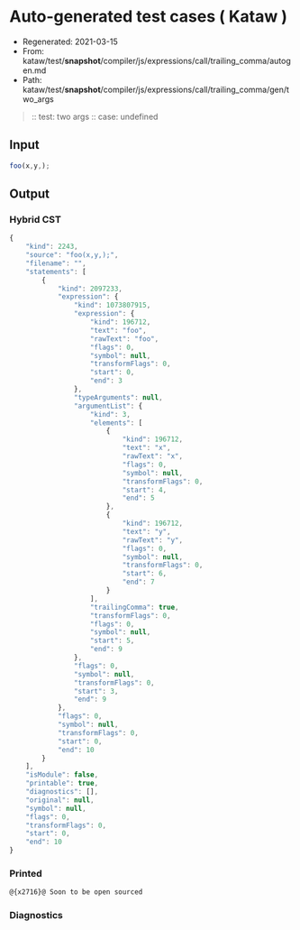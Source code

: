# Auto-generated test cases ( Kataw )
- Regenerated: 2021-03-15
- From: kataw/test/__snapshot__/compiler/js/expressions/call/trailing_comma/autogen.md
- Path: kataw/test/__snapshot__/compiler/js/expressions/call/trailing_comma/gen/two_args
> :: test: two args
> :: case: undefined
## Input

`````js
foo(x,y,);
`````

## Output

### Hybrid CST

```javascript
{
    "kind": 2243,
    "source": "foo(x,y,);",
    "filename": "",
    "statements": [
        {
            "kind": 2097233,
            "expression": {
                "kind": 1073807915,
                "expression": {
                    "kind": 196712,
                    "text": "foo",
                    "rawText": "foo",
                    "flags": 0,
                    "symbol": null,
                    "transformFlags": 0,
                    "start": 0,
                    "end": 3
                },
                "typeArguments": null,
                "argumentList": {
                    "kind": 3,
                    "elements": [
                        {
                            "kind": 196712,
                            "text": "x",
                            "rawText": "x",
                            "flags": 0,
                            "symbol": null,
                            "transformFlags": 0,
                            "start": 4,
                            "end": 5
                        },
                        {
                            "kind": 196712,
                            "text": "y",
                            "rawText": "y",
                            "flags": 0,
                            "symbol": null,
                            "transformFlags": 0,
                            "start": 6,
                            "end": 7
                        }
                    ],
                    "trailingComma": true,
                    "transformFlags": 0,
                    "flags": 0,
                    "symbol": null,
                    "start": 5,
                    "end": 9
                },
                "flags": 0,
                "symbol": null,
                "transformFlags": 0,
                "start": 3,
                "end": 9
            },
            "flags": 0,
            "symbol": null,
            "transformFlags": 0,
            "start": 0,
            "end": 10
        }
    ],
    "isModule": false,
    "printable": true,
    "diagnostics": [],
    "original": null,
    "symbol": null,
    "flags": 0,
    "transformFlags": 0,
    "start": 0,
    "end": 10
}
```

### Printed

```javascript
@{x2716}@ Soon to be open sourced
```

### Diagnostics

```javascript

```

